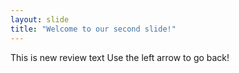 ```yaml
---
layout: slide
title: "Welcome to our second slide!"
---
```

This is new review text
Use the left arrow to go back!
